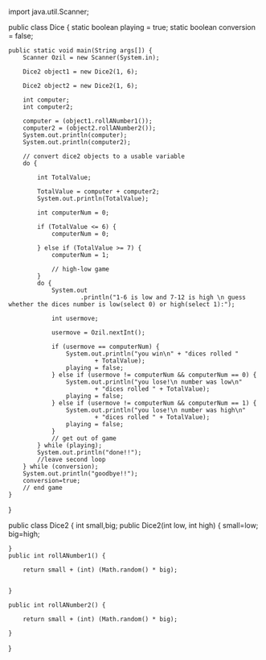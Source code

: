 import java.util.Scanner;

public class Dice {
    static boolean playing = true;
	static boolean conversion = false;

	public static void main(String args[]) {
		Scanner Ozil = new Scanner(System.in);

		Dice2 object1 = new Dice2(1, 6);

		Dice2 object2 = new Dice2(1, 6);

		int computer;
		int computer2;

		computer = (object1.rollANumber1());
		computer2 = (object2.rollANumber2());
		System.out.println(computer);
		System.out.println(computer2);
		
		// convert dice2 objects to a usable variable
		do {

			int TotalValue;

			TotalValue = computer + computer2;
			System.out.println(TotalValue);

			int computerNum = 0;

			if (TotalValue <= 6) {
				computerNum = 0;
				
			} else if (TotalValue >= 7) {
				computerNum = 1;
				
				// high-low game
			}
			do {
				System.out
						.println("1-6 is low and 7-12 is high \n guess whether the dices number is low(select 0) or high(select 1):");

				int usermove;

				usermove = Ozil.nextInt();

				if (usermove == computerNum) {
					System.out.println("you win\n" + "dices rolled "
							+ TotalValue);
					playing = false;
				} else if (usermove != computerNum && computerNum == 0) {
					System.out.println("you lose!\n number was low\n"
							+ "dices rolled " + TotalValue);
					playing = false;
				} else if (usermove != computerNum && computerNum == 1) {
					System.out.println("you lose!\n number was high\n"
							+ "dices rolled " + TotalValue);
					playing = false;
				}
				// get out of game
			} while (playing);
			System.out.println("done!!");
			//leave second loop
		} while (conversion);
		System.out.println("goodbye!!");
		conversion=true;
		// end game
	}
}



public class Dice2 {
    int small,big; 
	public Dice2(int low, int high) { 
		small=low; big=high;

    }
    public int rollANumber1() {
       
        return small + (int) (Math.random() * big);
        

    }

    public int rollANumber2() {
      
        return small + (int) (Math.random() * big);
        
    }

}
